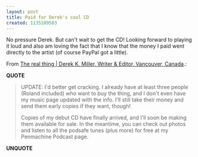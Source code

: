 ```yaml
---
layout: post
title: Paid for Derek's cool CD
created: 1135109503
---
```

<p>No pressure Derek. But can't wait to get the CD! Looking forward to playing it loud and also am loving the fact that I know that the money I paid went directly to the artist (of course PayPal got a little). </p>  <p>From <a href="http://www.penmachine.com/2005/12/real-thing.html">The real thing | Derek K. Miller, Writer &amp; Editor, Vancouver, Canada</a>.:</p> <p><strong>QUOTE</strong></p><blockquote><p>UPDATE: I'd better get cracking. I already have at least three people (Roland included) who want to buy the thing, and I don't even have my music page updated with the info. I'll still take their money and send them early copies if they want, though! </p> <p>Copies of my debut CD have finally arrived, and I'll soon be making them available for sale. In the meantime, you can check out photos and listen to all the podsafe tunes (plus more) for free at my Penmachine Podcast page.</p></blockquote><p><strong>UNQUOTE</strong></p>  
